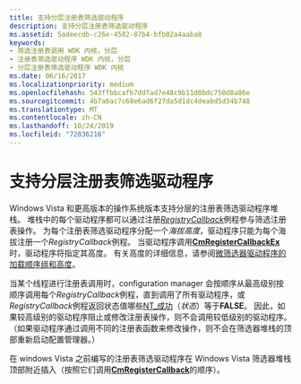 ```yaml
---
title: 支持分层注册表筛选驱动程序
description: 支持分层注册表筛选驱动程序
ms.assetid: 5adeecdb-c26e-4502-87b4-bfb02a4aaba8
keywords:
- 筛选注册表调用 WDK 内核，分层
- 注册表筛选驱动程序 WDK 内核，分层
- 分层注册表筛选驱动程序 WDK 内核
ms.date: 06/16/2017
ms.localizationpriority: medium
ms.openlocfilehash: 543ffbbcafb7ddfad7e48c9b11d0bdc750d8a86e
ms.sourcegitcommit: 4b7a6ac7c68e6ad6f27da5d1dc4deabd5d34b748
ms.translationtype: MT
ms.contentlocale: zh-CN
ms.lasthandoff: 10/24/2019
ms.locfileid: "72836216"
---
```

# <a name="supporting-layered-registry-filtering-drivers"></a>支持分层注册表筛选驱动程序


Windows Vista 和更高版本的操作系统版本支持分层的注册表筛选驱动程序堆栈。 堆栈中的每个驱动程序都可以通过注册[*RegistryCallback*](https://docs.microsoft.com/windows-hardware/drivers/ddi/wdm/nc-wdm-ex_callback_function)例程参与筛选注册表操作。 为每个注册表筛选驱动程序分配一个*海拔高度*，驱动程序只能为每个海拔注册一个*RegistryCallback*例程。 当驱动程序调用[**CmRegisterCallbackEx**](https://docs.microsoft.com/windows-hardware/drivers/ddi/wdm/nf-wdm-cmregistercallbackex)时，驱动程序将指定其高度。 有关高度的详细信息，请参阅[微筛选器驱动程序的加载顺序组和高度](https://docs.microsoft.com/windows-hardware/drivers/ifs/load-order-groups-and-altitudes-for-minifilter-drivers)。

当某个线程进行注册表调用时，configuration manager 会按顺序从最高级别按顺序调用每个*RegistryCallback*例程，直到调用了所有驱动程序，或*RegistryCallback*例程返回状态值哪些[NT\_成功](using-ntstatus-values.md)（*状态*）等于**FALSE**。 因此，如果较高级别的驱动程序阻止或修改注册表操作，则不会调用较低级别的驱动程序。 （如果驱动程序通过调用不同的注册表函数来修改操作，则不会在筛选器堆栈的顶部重新启动配置管理器。）

在 windows Vista 之前编写的注册表筛选驱动程序在 Windows Vista 筛选器堆栈顶部附近插入（按照它们调用[**CmRegisterCallback**](https://docs.microsoft.com/windows-hardware/drivers/ddi/wdm/nf-wdm-cmregistercallback)的顺序）。

 

 




